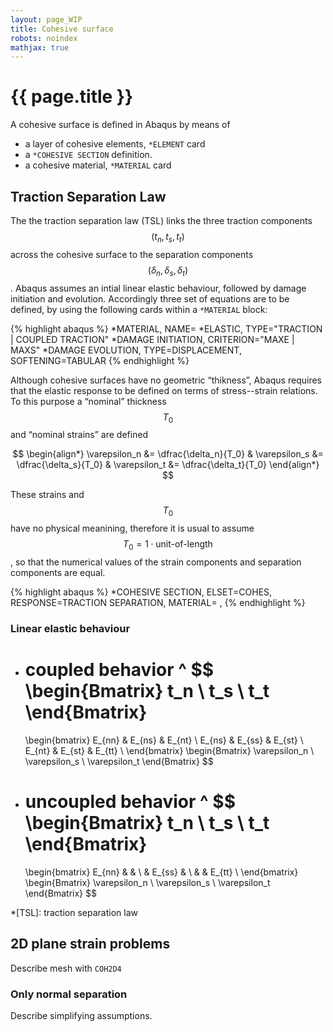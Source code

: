 ```yaml
---
layout: page_WIP
title: Cohesive surface
robots: noindex
mathjax: true
---
```

# {{ page.title }}

A cohesive surface is defined in Abaqus by means of

- a layer of cohesive elements, `*ELEMENT` card
- a `*COHESIVE SECTION` definition.
- a cohesive material, `*MATERIAL` card



## Traction Separation Law

The the traction separation law (TSL) links the three traction components
$$ (t_n , t_s , t_t) $$
across the cohesive surface to the separation components
$$ (\delta_n , \delta_s , \delta_t) $$. Abaqus assumes an intial linear
elastic behaviour, followed by damage initiation and evolution.
Accordingly three set of equations are to be defined, by using the following
cards within a `*MATERIAL` block:

{% highlight abaqus %}
*MATERIAL, NAME=<cohesive material name>
*ELASTIC, TYPE="TRACTION | COUPLED TRACTION"
*DAMAGE INITIATION, CRITERION="MAXE | MAXS"
*DAMAGE EVOLUTION, TYPE=DISPLACEMENT, SOFTENING=TABULAR
{% endhighlight %}

Although cohesive surfaces have no geometric “thikness”, Abaqus requires that
the elastic response to be defined on terms of stress--strain relations.  To
this purpose a “nominal” thickness $$T_0$$ and
“nominal strains” are defined

$$
\begin{align*}
\varepsilon_n &= \dfrac{\delta_n}{T_0}
&
\varepsilon_s &= \dfrac{\delta_s}{T_0}
&
\varepsilon_t &= \dfrac{\delta_t}{T_0}
\end{align*}
$$

These strains and $$T_0$$ have no physical meanining, therefore it is usual to
assume $$ T_0 = 1\cdot\text{unit-of-length} $$, so that the numerical values of
the strain components and separation components are equal.

{% highlight abaqus %}
*COHESIVE SECTION, ELSET=COHES, RESPONSE=TRACTION SEPARATION, MATERIAL=<cohesive material name>
<initial constitutive thickness>, <out-of-plane thickness>
{% endhighlight %}

### Linear elastic behaviour

* coupled behavior
  ^
    $$
    \begin{Bmatrix}
      t_n \\ t_s \\ t_t
    \end{Bmatrix}
    = 
    \begin{bmatrix}
      E_{nn} & E_{ns} & E_{nt} \\
      E_{ns} & E_{ss} & E_{st} \\
      E_{nt} & E_{st} & E_{tt} \\
    \end{bmatrix}
    \begin{Bmatrix}
      \varepsilon_n \\ \varepsilon_s \\ \varepsilon_t
    \end{Bmatrix}
    $$
* uncoupled behavior
  ^
    $$
    \begin{Bmatrix}
      t_n \\ t_s \\ t_t
    \end{Bmatrix}
    = 
    \begin{bmatrix}
      E_{nn} &        &        \\
             & E_{ss} &        \\
             &        & E_{tt} \\
    \end{bmatrix}
    \begin{Bmatrix}
      \varepsilon_n \\ \varepsilon_s \\ \varepsilon_t
    \end{Bmatrix}
    $$


*[TSL]: traction separation law

## 2D plane strain problems

Describe mesh with `COH2D4`

### Only normal separation

Describe simplifying assumptions.
